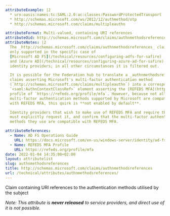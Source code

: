 ```yaml
---
attributeExample: |2
  * urn:oasis:names:tc:SAML:2.0:ac:classes:PasswordProtectedTransport
  * http://schemas.microsoft.com/ws/2012/12/authmethod/otp
  * http://schemas.microsoft.com/claims/multipleauthn

attributeFormat: Multi-valued, containing URI references
attributeOid: http://schemas.microsoft.com/claims/authnmethodsreferences
attributeNotes: |2
  The _http://schemas.microsoft.com/claims/authnmethodsreferences_ claim is
  only supported in the specific case of
  [Microsoft AD FS](/technical/resources/configuring-adfs-for-safire)
  and [Azure AD](/technical/resources/configuring-azure-ad-for-safire)
  identity providers; in all other circumstances it is filtered out.

  It is possible for the Federation hub to translate a _authnmethodsreferences_
  claims asserting Microsoft's multi-factor authentication method
  (`http://schemas.microsoft.com/claims/multipleauthn`) into a corresponding
  `<saml:AuthnContextClassRef>` element asserting the [REFEDS MFA](https://refeds.org/profile/mfa)
  profile of `https://refeds.org/profile/mfa`. However, because not all
  multi-factor authentication methods supported by Microsoft are compatible
  with REFEDS MFA, this quirk is **not enabled by default**.

  Identity providers that wish to make use of REFEDS MFA and require this quirk
  must explicitly request it, and confirm that the multi-factor authentication
  methods they use are compatible with REFEDS MFA.

attributeReferences:
  - Name: AD FS Operations Guide
    URL: https://docs.microsoft.com/en-us/windows-server/identity/ad-fs/operations/create-a-rule-to-send-an-authentication-method-claim
  - Name: REFEDS MFA Profile
    URL: https://refeds.org/profile/mfa
date: 2022-01-04 14:35:00+02:00
layout: attributelist
slug: authnmethodsreferences
title: http://schemas.microsoft.com/claims/authnmethodsreferences
url: /technical/attributes/authnmethodsreferences/
---
```


Claim containing URI references to the authentication methods utilised by the subject

_Note: This attribute is **never released** to service providers, and
direct use of it is not possible._
